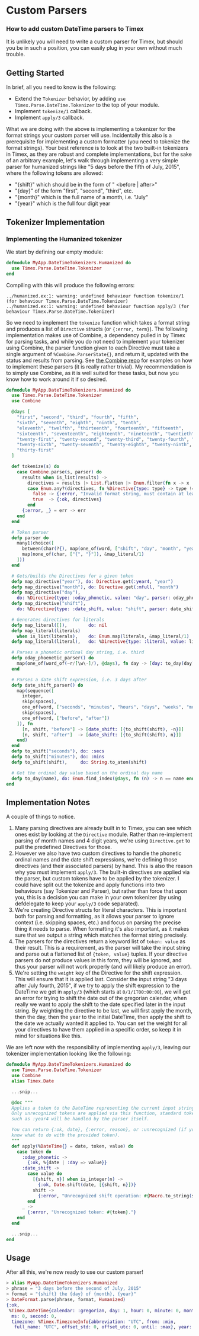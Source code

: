 # Custom Parsers

### How to add custom DateTime parsers to Timex

It is unlikely you will need to write a custom parser for Timex, but should you be in such a position, you can easily plug in your own without much trouble.

## Getting Started

In brief, all you need to know is the following:

- Extend the `Tokenizer` behavior, by adding `use Timex.Parse.DateTime.Tokenizer` to the top of your module.
- Implement `tokenize/1` callback.
- Implement `apply/3` callback.

What we are doing with the above is implementing a tokenizer for the format strings your custom parser will use. Incidentally this also is a prerequisite for implementing a custom formatter (you need to tokenize the format strings). Your best reference is to look at the two built-in tokenizers in Timex, as they are robust and complete implementations, but for the sake of an arbitrary example, let's walk through implementing a very simple parser for humanized strings like "5 days before the fifth of July, 2015", where the following tokens are allowed:

- "{shift}" which should be in the form of "<integer> <unit> <before | after>"
- "{day}" of the form "first", "second", "third", etc.
- "{month}" which is the full name of a month, i.e. "July"
- "{year}" which is the full four digit year

## Tokenizer Implementation

### Implementing the Humanized tokenizer

We start by defining our empty module:

```elixir
defmodule MyApp.DateTimeTokenizers.Humanized do
  use Timex.Parse.DateTime.Tokenizer
end
```

Compiling with this will produce the following errors:

```
../humanized.ex:1: warning: undefined behaviour function tokenize/1 (for behaviour Timex.Parse.DateTime.Tokenizer)
../humanized.ex:1: warning: undefined behaviour function apply/3 (for behaviour Timex.Parse.DateTime.Tokenizer)
```

So we need to implement the `tokenize` function which takes a format string and produces a list of `Directive` structs (or `{:error, term}`). The following implementation makes use of Combine, a dependency pulled in by Timex for parsing tasks, and while you do not need to implement your tokenizer using Combine, the parser function given to each Directive must take a single argument of `%Combine.ParserState{}`, and return it, updated with the status and results from parsing. See [the Combine repo](https://github.com/bitwalker/combine) for examples on how to implement these parsers (it is really rather trivial). My recommendation is to simply use Combine, as it is well suited for these tasks, but now you know how to work around it if so desired.

```elixir
defmodule MyApp.DateTimeTokenizers.Humanized do
  use Timex.Parse.DateTime.Tokenizer
  use Combine

  @days [
    "first", "second", "third", "fourth", "fifth",
    "sixth", "seventh", "eighth", "ninth", "tenth",
    "eleventh", "twelfth", "thirteenth", "fourteenth", "fifteenth",
    "sixteenth", "seventeenth", "eighteenth", "nineteenth", "twentieth",
    "twenty-first", "twenty-second", "twenty-third", "twenty-fourth", "twenty-fifth",
    "twenty-sixth", "twenty-seventh", "twenty-eighth", "twenty-ninth", "thirtieth",
    "thirty-first"
  ]

  def tokenize(s) do
    case Combine.parse(s, parser) do
      results when is_list(results) ->
        directives = results |> List.flatten |> Enum.filter(fn x -> x !== nil end)
        case Enum.any?(directives, fn %Directive{type: type} -> type != :literal end) do
          false -> {:error, "Invalid format string, must contain at least one directive."}
          true  -> {:ok, directives}
        end
      {:error, _} = err -> err
    end
  end

  # Token parser
  defp parser do
    many1(choice([
      between(char(?{), map(one_of(word, ["shift", "day", "month", "year"]), &map_directive/1), char(?})),
      map(none_of(char, ["{", "}"]), &map_literal/1)
    ]))
  end

  # Gets/builds the Directives for a given token
  defp map_directive("year"), do: Directive.get(:year4, "year")
  defp map_directive("month"), do: Directive.get(:mfull, "month")
  defp map_directive("day"),
    do: %Directive{type: :oday_phonetic, value: "day", parser: oday_phoenetic_parser()}
  defp map_directive("shift"),
    do: %Directive{type: :date_shift, value: "shift", parser: date_shift_parser(), weight: 99}

  # Generates directives for literals
  defp map_literal([]),        do: nil
  defp map_literal(literals)
    when is_list(literals),    do: Enum.map(literals, &map_literal/1)
  defp map_literal(literal),   do: %Directive{type: :literal, value: literal, parser: char(literal)}

  # Parses a phonetic ordinal day string, i.e. third
  defp oday_phoenetic_parser() do
    map(one_of(word_of(~r/[\w\-]/), @days), fn day -> [day: to_day(day)] end)
  end

  # Parses a date shift expression, i.e. 3 days after
  defp date_shift_parser() do
    map(sequence([
      integer,
      skip(spaces),
      one_of(word, ["seconds", "minutes", "hours", "days", "weeks", "months", "years"]),
      skip(spaces),
      one_of(word, ["before", "after"])
    ]), fn
      [n, shift, "before"] -> [date_shift: [{to_shift(shift), -n}]]
      [n, shift, "after"]  -> [date_shift: [{to_shift(shift), n}]]
    end)
  end
  defp to_shift("seconds"), do: :secs
  defp to_shift("minutes"), do: :mins
  defp to_shift(shift),     do: String.to_atom(shift)

  # Get the ordinal day value based on the ordinal day name
  defp to_day(name), do: Enum.find_index(@days, fn (n) -> n == name end) + 1
end
```

## Implementation Notes

A couple of things to notice.

1. Many parsing directives are already built in to Timex, you can see which ones exist by looking at the `Directive` module. Rather than re-implement parsing of month names and 4 digit years, we're using `Directive.get` to pull the predefined Directives for those.
2. However we also have two custom directives to handle the phonetic ordinal names and the date shift expressions, we're defining those directives (and their associated parsers) by hand. This is also the reason why you must implement `apply/3`. The built-in directives are applied via the parser, but custom tokens have to be applied by the tokenizer. I could have split out the tokenize and apply functions into two behaviours (say Tokenizer and Parser), but rather than force that upon you, this is a decision you can make in your own tokenizer (by using defdelegate to keep your `apply/3` code separated).
3. We're creating Directive structs for literal characters. This is important both for parsing and formatting, as it allows your parser to ignore context (i.e. skipping spaces, etc.) and focus on parsing the precise thing it needs to parse. When formatting it's also important, as it makes sure that we output a string which matches the format string precisely.
4. The parsers for the directives return a keyword list of `token: value` as their result. This is a requirement, as the parser will take the input string and parse out a flattened list of `{token, value}` tuples. If your directive parsers do not produce values in this form, they will be ignored, and thus your parser will not work properly (and will likely produce an error).
5. We're setting the `weight` key of the Directive for the shift expression. This will ensure that it is applied last. Consider the input string "3 days after July fourth, 2015", if we try to apply the shift expression to the DateTime we get in `apply/3` (which starts at `0/1/1T00:00:00`), we will get an error for trying to shift the date out of the gregorian calendar, when really we want to apply the shift to the date specified later in the input string. By weighting the directive to be last, we will first apply the month, then the day, then the year to the initial DateTime, then apply the shift to the date we actually wanted it applied to. You can set the weight for all your directives to have them applied in a specific order, so keep it in mind for situations like this.

We are left now with the responsibility of implementing `apply/3`, leaving our tokenizer implementation looking like the following:

```elixir
defmodule MyApp.DateTimeTokenizers.Humanized do
  use Timex.Parse.DateTime.Tokenizer
  use Combine
  alias Timex.Date

  ...snip...

  @doc """
  Applies a token to the DateTime representing the current input string
  Only unrecognized tokens are applied via this function, standard tokens,
  such as :year4 will be handled by the parser itself.

  You can return {:ok, date}, {:error, reason}, or :unrecognized (if you don't
  know what to do with the provided token).
  """
  def apply(%DateTime{} = date, token, value) do
    case token do
      :oday_phonetic ->
        {:ok, %{date | :day => value}}
      :date_shift ->
        case value do
          [{shift, n}] when is_integer(n) ->
            {:ok, Date.shift(date, [{shift, n}])}
          shift ->
            {:error, "Unrecognized shift operation: #{Macro.to_string(shift)}"}
        end
      _ ->
        {:error, "Unrecognized token: #{token}."}
    end
  end

  ...snip...
end
```

## Usage

After all this, we're now ready to use our custom parser!

```elixir
> alias MyApp.DateTimeTokenizers.Humanized
> phrase = "3 days before the second of July, 2015"
> format = "{shift} the {day} of {month}, {year}"
> DateFormat.parse(phrase, format, Humanized)
{:ok,
 %Timex.DateTime{calendar: :gregorian, day: 1, hour: 0, minute: 0, month: 7,
  ms: 0, second: 0,
  timezone: %Timex.TimezoneInfo{abbreviation: "UTC", from: :min,
   full_name: "UTC", offset_std: 0, offset_utc: 0, until: :max}, year: 2015}}
```
